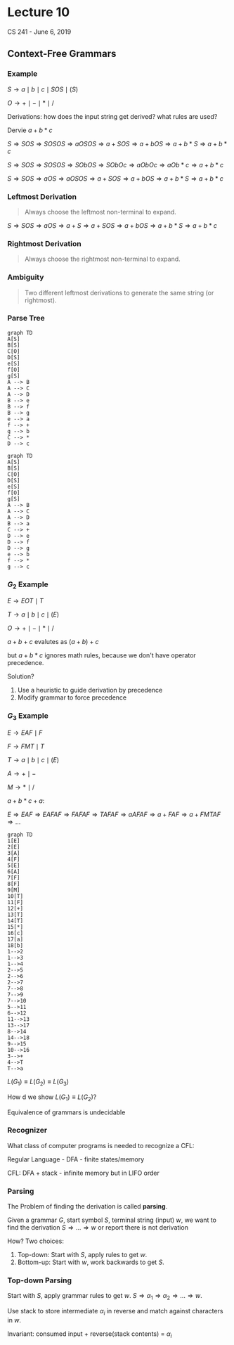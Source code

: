 # Lecture 10

CS 241 - June 6, 2019

## Context-Free Grammars

### Example

$S \rightarrow a \mid b \mid c \mid S O S \mid (S)$

$O \rightarrow + \mid - \mid * \mid /$

Derivations: how does the input string get derived? what rules are used?

Dervie $a+b*c$

$S \Rightarrow SOS \Rightarrow SOSOS \Rightarrow aOSOS \Rightarrow a+SOS \Rightarrow a+bOS \Rightarrow a+b*S \Rightarrow a+b*c$

$S \Rightarrow SOS \Rightarrow SOSOS \Rightarrow SObOS \Rightarrow SObOc \Rightarrow aObOc \Rightarrow aOb*c \Rightarrow a+b*c$

$S \Rightarrow SOS \Rightarrow aOS \Rightarrow aOSOS \Rightarrow a+SOS \Rightarrow a+bOS \Rightarrow a+b*S \Rightarrow a+b*c$

### Leftmost Derivation

> Always choose the leftmost non-terminal to expand.

$S \Rightarrow SOS \Rightarrow aOS \Rightarrow a+S \Rightarrow a+SOS \Rightarrow a+bOS \Rightarrow a+b*S \Rightarrow a+b*c$

### Rightmost Derivation

> Always choose the rightmost non-terminal to expand.

### Ambiguity

> Two different leftmost derivations to generate the same string (or rightmost).

### Parse Tree

```mermaid
graph TD
A[S]
B[S]
C[O]
D[S]
e[S]
f[O]
g[S]
A --> B
A --> C
A --> D
B --> e
B --> f
B --> g
e --> a
f --> +
g --> b
C --> *
D --> c
```

```mermaid
graph TD
A[S]
B[S]
C[O]
D[S]
e[S]
f[O]
g[S]
A --> B
A --> C
A --> D
B --> a
C --> +
D --> e
D --> f
D --> g
e --> b
f --> *
g --> c
```

### $G_2$ Example

$E \rightarrow EOT \mid T$

$T \rightarrow a \mid b \mid c \mid (E)$ 

$O \rightarrow + \mid - \mid * \mid /$



$a+b+c$ evalutes as $(a+b)+c$

but $a+b*c$ ignores math rules, because we don't have operator precedence.

Solution?

1. Use a heuristic to guide derivation by precedence
2. Modify grammar to force precedence

### $G_3$ Example

$E \rightarrow EAF \mid F$

$F \rightarrow FMT \mid T$

$T \rightarrow a \mid b \mid c \mid (E)$

$A \rightarrow + \mid -$

$M \rightarrow * \mid /$



$a+b*c+a$:

$E \Rightarrow EAF \Rightarrow EAFAF \Rightarrow FAFAF \Rightarrow TAFAF \Rightarrow aAFAF \Rightarrow a+FAF \Rightarrow a+FMTAF \Rightarrow …$

```mermaid
graph TD
1[E]
2[E]
3[A]
4[F]
5[E]
6[A]
7[F]
8[F]
9[M]
10[T]
11[F]
12[+]
13[T]
14[T]
15[*]
16[c]
17[a]
18[b]
1-->2
1-->3
1-->4
2-->5
2-->6
2-->7
7-->8
7-->9
7-->10
5-->11
6-->12
11-->13
13-->17
8-->14
14-->18
9-->15
10-->16
3-->+
4-->T
T-->a
```

$L(G_1) \equiv L(G_2) \equiv L(G_3)$

How d we show $L(G_1) \equiv L(G_2)$?

Equivalence of grammars is undecidable

### Recognizer

What class of computer programs is needed to recognize a CFL:

Regular Language - DFA - finite states/memory

CFL: DFA + stack - infinite memory but in LIFO order

### Parsing

The Problem of finding the derivation is called **parsing**.

Given a grammar $G$, start symbol $S$, terminal string (input) $w$, we want to find the derivation $S \Rightarrow … \Rightarrow w$ or report there is not derivation

How? Two choices:

1. Top-down: Start with $S$, apply rules to get $w$.
2. Bottom-up: Start with $w$, work backwards to get $S$.

### Top-down Parsing

Start with $S$, apply grammar rules to get $w$. $S \Rightarrow \alpha_1 \Rightarrow \alpha_2 \Rightarrow … \Rightarrow w$.

Use stack to store intermediate $\alpha_i$ in reverse and match against characters in $w$.

Invariant: consumed input + reverse(stack contents) = $\alpha_i$

